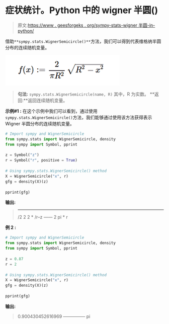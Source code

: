 # 症状统计。Python 中的 wigner 半圆()

> 原文:[https://www . geesforgeks . org/sympy-stats-wigner 半圆-in-python/](https://www.geeksforgeeks.org/sympy-stats-wignersemicircle-in-python/)

借助`**sympy.stats.WignerSemicircle()**`方法，我们可以得到代表维格纳半圆分布的连续随机变量。

![](img/0c16f1c7e229e9c875b1dced2514466b.png)

> **句法:** `sympy.stats.WignerSemicircle(name, R)`
> 其中，R 为实数。
> **返回:**返回连续随机变量。

**示例#1 :**
在这个示例中我们可以看到，通过使用`sympy.stats.WignerSemicircle()`方法，我们能够通过使用该方法获得表示 Wigner 半圆分布的连续随机变量。

```py
# Import sympy and WignerSemicircle
from sympy.stats import WignerSemicircle, density
from sympy import Symbol, pprint

z = Symbol("z")
r = Symbol("r", positive = True)

# Using sympy.stats.WignerSemicircle() method
X = WignerSemicircle("x", r)
gfg = density(X)(z)

pprint(gfg)
```

**输出:**

> _ _ _ _ _
> /2 2
> 2 * \/r–z
> ——
> 2
> pi * r

**例 2 :**

```py
# Import sympy and WignerSemicircle
from sympy.stats import WignerSemicircle, density
from sympy import Symbol, pprint

z = 0.87
r = 2

# Using sympy.stats.WignerSemicircle() method
X = WignerSemicircle("x", r)
gfg = density(X)(z)

pprint(gfg)
```

**输出:**

> 0.900430452616969
> —————
> pi